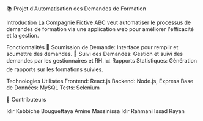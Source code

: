📚 Projet d'Automatisation des Demandes de Formation

Introduction La Compagnie Fictive ABC veut automatiser le processus de demandes de formation via une application web pour améliorer l'efficacité et la gestion.

Fonctionnalités 📝 Soumission de Demande: Interface pour remplir et soumettre des demandes. 🔄 Suivi des Demandes: Gestion et suivi des demandes par les gestionnaires et RH. 📊 Rapports Statistiques: Génération de rapports sur les formations suivies.

Technologies Utilisées Frontend: React.js Backend: Node.js, Express Base de Données: MySQL Tests: Selenium

🚀 Contributeurs

Idir Kebbiche
Bouguettaya Amine
Massinissa Idir Rahmani
Issad Rayan
